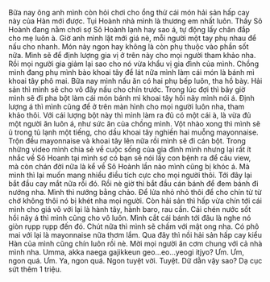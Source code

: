 Bữa nay ông anh mình còn hỏi chơi cho ổng thử cái món hải sản hấp cay này của Hàn mới được. Tụi Hoành nhà mình là thương em nhất luôn. Thấy Sô Hoành đang nằm chơi sợ Sô Hoành lạnh hay sao á, tự động lấy chăn đắp cho mẹ luôn à. Giờ anh mình lặt mới giá nè, mỗi người một tay phụ nhau để nấu cho nhanh. Món này ngon hay không là còn phụ thuộc vào phần sốt nữa. Mình sẽ để định lượng gia vị ở trên này cho mọi người tham khảo nha. Rồi mọi người gia giảm lại sao cho nó vừa khẩu vị gia đình của mình. Chồng mình đang phụ mình bào khoai tây để lát nữa mình làm cái món là bánh mì khoai tây phô mai. Bữa nay mình nấu ăn có hai phụ bếp luôn, tha hồ bày. Hải sản thì mình sẽ cho vô đây nấu cho chín trước. Trong lúc đợi thì bây giờ mình sẽ đi pha bột làm cái món bánh mì khoai tây hồi nãy mình nói á. Định lượng á thì mình cũng để ở trên màn hình cho mọi người luôn nha, tham khảo thôi. Với cái lượng bột này thì mình làm ra đủ có một cái à, là vừa đủ một người ăn luôn á, như sức ăn của chồng mình. Vột nhào xong thì mình sẽ ủ trong tủ lạnh một tiếng, cho dầu khoai tây nghiền hai muỗng mayonnaise. Trộn đều mayonnaise và khoai tây lên nữa rồi mình sẽ đi cán bột. Trong những video mình chia sẻ về cuộc sống của gia đình mình nhưng lại rất ít nhắc về Sô Hoanh tại mình sợ có bạn sẽ nói lấy con bệnh ra để câu view, mà còn chán đời nữa là kể về Sô Hoành lần nào mình cũng bị khóc á. Mà mình thì lại muốn mang nhiều điều tích cực cho mọi người thôi. Tới đây lại bắt đầu cay mắt nữa rồi đó. Rồi nè giờ thì bắt đầu cán bánh để đem bánh đi nướng nha. Mình thì nướng bằng chảo. Để lửa nhỏ nhỏ thôi để cho chín từ từ chớ không thôi nó bị khét nha mọi người. Còn hải sản thì hấp vừa chín tới cái mình cho giá vô với lại là hành tây, hành baro, rau cần. Cái chén nước sốt hồi nãy á thì mình cũng cho vô luôn. Mình cắt cái bánh tới đâu là nghe nó giòn rụpp rụpp đến đó. Chút nữa thì mình sẽ chấm với mật ong nha. Có phô mai với lại là mayonnaise nữa thơm lắm. Qua đây thì nồi hải sản hấp cay kiểu Hàn của mình cũng chín luôn rồi nè. Mời mọi người ăn cơm chung với cả nhà mình nha. Umma, akka naega gajikkeun geo...eo...yeogi itjyo? Ưm. Ưm, ngon quá. Ưm. Ya, ngon quá. Ngon tuyệt vời. Tuyệt. Dữ dằn vậy sao? Dạ cục sứt thêm 1 triệu.